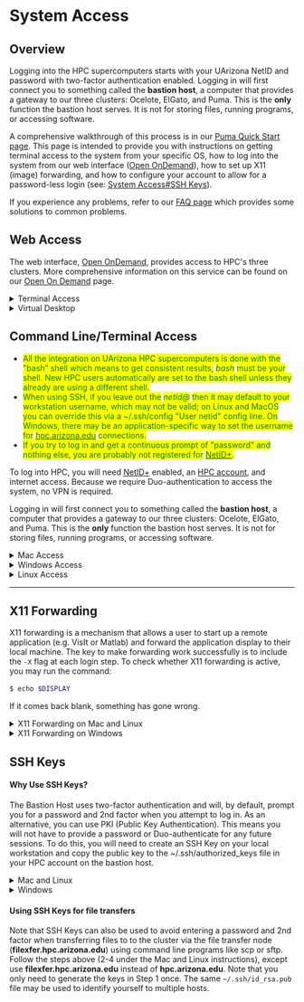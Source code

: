 # System Access

## Overview <a href="#systemaccess-overview" id="systemaccess-overview"></a>

Logging into the HPC supercomputers starts with your UArizona NetID and password with two-factor authentication enabled. Logging in will first connect you to something called the **bastion host**, a computer that provides a gateway to our three clusters: Ocelote, ElGato, and Puma. This is the **only** function the bastion host serves. It is not for storing files, running programs, or accessing software.&#x20;

A comprehensive walkthrough of this process is in our [Puma Quick Start page](https://uarizona.atlassian.net/wiki/spaces/UAHPC/pages/75989999/HPC+Quick+Start). This page is intended to provide you with instructions on getting terminal access to the system from your specific OS, how to log into the system from our web interface ([Open OnDemand](https://ood.hpc.arizona.edu/)), how to set up X11 (image) forwarding, and how to configure your account to allow for a password-less login (see: [System Access#SSH Keys](https://uarizona.atlassian.net/wiki/pages/resumedraft.action?draftId=75990560#SystemAccess-SSHKeys)).

If you experience any problems, refer to our [FAQ page](https://uarizona.atlassian.net/wiki/spaces/UAHPC/pages/75993121/FAQ) which provides some solutions to common problems.

## Web Access <a href="#systemaccess-webaccess" id="systemaccess-webaccess"></a>

The web interface, [Open OnDemand](https://ood.hpc.arizona.edu/), provides access to HPC's three clusters. More comprehensive information on this service can be found on our [Open On Demand](https://uarizona.atlassian.net/wiki/spaces/UAHPC/pages/75990636/Open+On+Demand) page.

<details>

<summary>Terminal Access</summary>

Users can gain command line access to HPC through our OOD web interface as an alternative to using a local SSH Client. To use this interface:

1. Log into [https://ood.hpc.arizona.edu/](https://ood.hpc.arizona.edu/)
2. Go to the dropdown menu at the top of the screen and select **Clusters**
3. Click **Shell**
4. This will put you on the command line on one of the login nodes where you may perform regular housekeeping work, submit jobs, or request an interactive session.. By default, you will automatically be connected to Puma. To navigate to a different cluster, use the displayed shortcuts.&#x20;

<img src="../.gitbook/assets/Screen Shot 2022-09-29 at 3.05.19 PM.png" alt="" data-size="original">

</details>

<details>

<summary>Virtual Desktop</summary>



Users may also interact with a cluster using a virtual desktop interface. To do this:

1. Log into [https://ood.hpc.arizona.edu/](https://ood.hpc.arizona.edu/) and, under **My Interactive Sessions**, select **Interactive Desktop** under **Desktops** on the left-hand side of the page.
2. A form will appear where you will select the target **cluster**, enter the amount of **time** you'd like to be allotted (in hours), the number of **cores** you need, your **PI Group** (if you are unsure what your group name is, you can check in [https://portal.hpc.arizona.edu/portal/](https://portal.hpc.arizona.edu/portal/)), and the **queue**. Once you've filled in your request, click **Launch**.

<img src="../.gitbook/assets/Screen Shot 2022-09-29 at 3.49.21 PM.png" alt="" data-size="original">

3. A window will appear with the status of your request. It will start in a Pending state and will switch to Running when your desktop session is ready. Click **Launch Interactive Desktop** to access your session.

<img src="../.gitbook/assets/Screen Shot 2022-09-29 at 3.54.00 PM.png" alt="" data-size="original">

4. That's it! You can now use the cluster with a Desktop interface

<img src="../.gitbook/assets/desktop-session.png" alt="" data-size="original">



</details>

## Command Line/Terminal Access <a href="#systemaccess-commandline-terminalaccess" id="systemaccess-commandline-terminalaccess"></a>

* <mark style="color:green;">All the integration on UArizona HPC supercomputers is done with the  "bash” shell which means to get consistent results,</mark> <mark style="color:green;"></mark>_<mark style="color:green;">bash</mark>_ <mark style="color:green;"></mark><mark style="color:green;">must be your shell.  New HPC users automatically are set to the bash shell unless they already are using a different shell.</mark>
* <mark style="color:green;">When using SSH, if you leave out the</mark> <mark style="color:green;"></mark>_<mark style="color:green;">netid@</mark>_ <mark style="color:green;"></mark><mark style="color:green;">then it may default to your workstation username, which may not be valid; on Linux and MacOS you can override this via a \~/.ssh/config "User netid" config line. On Windows, there may be an application-specific way to set the username for</mark> [<mark style="color:green;">hpc.arizona.edu</mark>](http://hpc.arizona.edu/) <mark style="color:green;">connections.</mark>
* <mark style="color:green;">If you try to log in and get a continuous prompt of "password" and nothing else, you are probably not registered for</mark> [<mark style="color:green;">NetID+</mark>](https://netid.arizona.edu/)<mark style="color:green;">.</mark>&#x20;

To log into HPC, you will need [NetID+](https://it.arizona.edu/service/netid-plus) enabled, an [HPC account](https://uarizona.atlassian.net/wiki/spaces/UAHPC/pages/75990889/Account+Creation), and internet access. Because we require Duo-authentication to access the system, no VPN is required.&#x20;

Logging in will first connect you to something called the **bastion host**, a computer that provides a gateway to our three clusters: Ocelote, ElGato, and Puma. This is the **only** function the bastion host serves. It is not for storing files, running programs, or accessing software.

<details>

<summary>Mac Access</summary>

Mac systems provide a built-in SSH client, so there is no need to install any additional software. You will find the terminal application under **Applications → Utilities → Terminal**.

<img src="../.gitbook/assets/Mac Utilities.png" alt="" data-size="original">

Open the terminal and enter:

```bash
$ ssh netid@hpc.arizona.edu
```

where `netid` is your UArizona NetID. When you press enter, you will be prompted for your university password. Note: you will not see any characters appear on the screen while typing during this step. This is normal and everything is working as it should. After successfully entering your password, you will be prompted to Duo Authenticate. If everything is successful, you will be connected to the bastion host.

</details>

<details>

<summary>Windows Access</summary>

Windows systems do not have any built-in support for using SSH, so you will have to download a software package to do so. There are several available for Windows workstations.  Free SSH clients are available for download from the University of Arizona's [**Site License**](https://uarizona.service-now.com/sp?id=sc\_cat\_item\&sys\_id=26fe95e12f309150a55e95acf699b686\&sysparm\_category=4bced1e12f309150a55e95acf699b6ad) website. &#x20;

#### PuTTY <a href="#systemaccess-putty" id="systemaccess-putty"></a>

PuTTY is the most popular open source SSH Windows client. To use it: download, install, and open the [Putty client](https://www.putty.org/). Next, open a connection and enter **`hpc.arizona.edu`** under Host Name and press Open

<img src="../.gitbook/assets/putty-login.jpg" alt="" data-size="original">

This will open a terminal. At the prompt, enter the following, replacing `<netid>` with your own NetID:

```
Login as: <netid>
```

You will then be prompted to Duo-Authenticate. If the process is successful, you will be connected to the bastion host.

MobaXterm

MobaXterm is another available SSH Windows client. To connect to HPC, [download and install MobaXterm](https://mobaxterm.mobatek.net/download.html), open the software, select **Session → SSH** and enter **`hpc.arizona.edu`** under **Remote host**. Next, select the box next to **Specify username** and enter your UArizona NetID. To connect, click OK at the bottom of the screen:

<img src="../.gitbook/assets/MobaXterm-session.png" alt="" data-size="original">

<img src="../.gitbook/assets/MobaXterm-connect.png" alt="" data-size="original">

This will open a terminal and will prompt you for your UArizona password. You will then need to Duo-authenticate. If everything is successful, you will be connected to the bastion host.

</details>

<details>

<summary>Linux Access</summary>

Linux systems provide a built-in SSH client, so there is no need to install additional software. Simply locate and run the Terminal app.

Open the terminal and enter:

```bash
$ ssh netid@hpc.arizona.edu 
```

where netid is your UArizona NetID. When you press enter, you will be prompted for your university password. Note: you will not see any characters appear on the screen while typing during this step. This is normal and everything is working as it should. After successfully entering your password, you will be prompted to Duo Authenticate. If everything is successful, you will be connected to the bastion host.

Once you reach the bastion host, regardless of method, you should see the following:

```bash
Success. Logging you in...
Last login:
This is a bastion host used to access the rest of the RT/HPC environment.
   
Type "shell" to access the job submission hosts for all environments
-----------------------------------------
```

From there, type `shell` to connect to the login nodes that will provide access to our three clusters. On the login nodes, you should see:

```bash
***
The default cluster for job submission is Puma
***
Shortcut commands change the target cluster
-----------------------------------------
Puma:
$ puma
(puma) $
Ocelote:
$ ocelote
(ocelote) $
ElGato:
$ elgato
(elgato) $
-----------------------------------------
```

By default, you will be connected to Puma when you first log in. To access the other clusters, follow the shortcut commands.&#x20;

</details>

***

## X11 Forwarding

X11 forwarding is a mechanism that allows a user to start up a remote application (e.g. VisIt or Matlab) and forward the application display to their local machine. The key to make forwarding work successfully is to include the `-X` flag at each login step. To check whether X11 forwarding is active, you may run the command:

```bash
$ echo $DISPLAY
```

If it comes back blank, something has gone wrong.

<details>

<summary>X11 Forwarding on Mac and Linux</summary>

* <mark style="color:green;">On a Mac, if you get a blank response to "echo $DISPLAY, you might need this line in your .ssh/config file:</mark> <mark style="color:green;"></mark><mark style="color:green;">`ForwardX11Trusted yes`</mark>
* <mark style="color:green;">Mac users will want to install the additional software package</mark> [<mark style="color:green;">XQuartz</mark>](https://www.xquartz.org/) <mark style="color:green;">onto their machines to use X11 forwarding with HPC.</mark>&#x20;
* <mark style="color:green;">Be aware forwarding X traffic does not work with the DEPRECATED menu interface enabled.  You should disable the menu option and use the hostname shortcuts instead.</mark>

Start a terminal session and connect as you typically would with an additional flag `-X` in your `ssh` command (shown in the example below). Once you're connected to the bastion host, enter the name of the cluster you want to access, including the additional `-X` flag again. An example of this process is provided below:

```bash
$ ssh -X netid@hpc.arizona.edu
Password:
Duo two-factor login for netid
Enter a passcode or select one of the following options:
 
 1. Duo Push to XXX-XXX-8969
 2. Phone call to XXX-XXX-8969
 3. Phone call to XXX-XXX-0502
 4. SMS passcodes to XXX-XXX-8969
 
Passcode or option (1-4): 1
Success. Logging you in...
Last login:
This is a bastion host used to access the rest of the RT/HPC environment.
  
Type "shell" to access the job submission hosts for all environments
-----------------------------------------            
[netid@gatekeeper ~]$ echo $DISPLAY
localhost:13.0
 
[netid@gatekeeper ~]$ shell -X
***
The default cluster for job submission is Puma
***
Shortcut commands change the target cluster
-----------------------------------------
Ocelote:
$ ocelote
(ocelote) $
Puma:
$ puma
(puma) $
 
(puma)[netid@junonia ~]$ echo $DISPLAY
localhost:18.0
```

</details>

<details>

<summary>X11 Forwarding on Windows</summary>

To use X11 forwarding on a Windows system, you will need to download an X11 display server such as Xming.&#x20;

#### PuTTY <a href="#systemaccess-putty.1" id="systemaccess-putty.1"></a>

To enable X11 forwarding in PuTTY, go to **SSH → X11** and select the box next to **Enable X11 forwarding**.

<img src="../.gitbook/assets/putty-x11.png" alt="" data-size="original">

Once you've connected to the bastion host, connect to the login nodes with the an additional flag `-X`:

```bash
$ shell -X
```

#### MobaXterm <a href="#systemaccess-mobaxterm.1" id="systemaccess-mobaxterm.1"></a>

To enable X11 forwarding in MobaXterm, open a new session, select **SSH**, and open **Advanced SSH settings**. Select the option below called **X11-Forwarding.**

<img src="../.gitbook/assets/MobaXterm-X11.png" alt="" data-size="original">

Once you've connected to the bastion host, connect to the login nodes with the an additional flag `-X`:

```bash
$ shell -X
```

</details>

## SSH Keys <a href="#systemaccess-sshkeys" id="systemaccess-sshkeys"></a>

#### **Why Use SSH Keys?** <a href="#systemaccess-whyusesshkeys" id="systemaccess-whyusesshkeys"></a>

The Bastion Host uses two-factor authentication and will, by default, prompt you for a password and 2nd factor when you attempt to log in. As an alternative, you can use PKI (Public Key Authentication). This means you will not have to provide a password or Duo-authenticate for any future sessions. To do this, you will need to create an SSH Key on your local workstation and copy the public key to the \~/.ssh/authorized\_keys file in your HPC account on the bastion host.

<details>

<summary>Mac and Linux</summary>

In a Terminal session on your local workstation:

1.  Create a public-key pair:&#x20;

    ```bash
    $ ssh-keygen -t rsa
    ```

    You will be prompted to enter a passphrase. This is optional, but we **strongly** recommend that you do so.
2. After running that command, you will have two new files on your local computer: `~/.ssh/id_rsa` and `~/.ssh/id_rsa.pub`
   * `id_rsa` is your private key file. **Do not share this with anybody**! It is analagous to your password; anybody who has this file can impersonate you.
   * `id_rsa.pub` is your public key file. You will upload this onto any servers that you wish to automatically login to.
3.  Copy the public key to the Bastion Host (you will need to enter your password this one time):

    <pre class="language-bash"><code class="lang-bash"><strong>$ ssh-copy-id netid@hpc.arizona.edu
    </strong></code></pre>
4.  If your computer does not support the ssh-copy-id command, run the following commands:\


    ```bash
    $ scp ~/.ssh/id_rsa.pub netid@hpc.arizona.edu:
    $ ssh netid@hpc.arizona.edu # (you will need to use your password this time)
    $ mkdir -p ~/.ssh && cat ~/id_rsa.pub >> .ssh/authorized_keys && rm ~/id_rsa.pub # On the server, copies the key into the appropriate file
    ```

    Now, logout and attempt to login to the server again. You should not be prompted for a password!

</details>

<details>

<summary>Windows</summary>

To setup SSH keys on Windows with the PuTTy client, refer to the [official PuTTy documentation](http://the.earth.li/\~sgtatham/putty/0.63/htmldoc/Chapter8.html#pubkey).

</details>

#### Using SSH Keys for file transfers <a href="#systemaccess-usingsshkeysforfiletransfers" id="systemaccess-usingsshkeysforfiletransfers"></a>

Note that SSH Keys can also be used to avoid entering a password and 2nd factor when transferring files to to the cluster via the file transfer node (**filexfer.hpc.arizona.edu**) using command line programs like scp or sftp.  Follow the steps above (2-4 under the Mac and Linux instructions), except use **filexfer.hpc.arizona.edu** instead of **hpc.arizona.edu**.  Note that you only need to generate the keys in Step 1 once.  The same `~/.ssh/id_rsa.pub` file may be used to identify yourself to multiple hosts.

